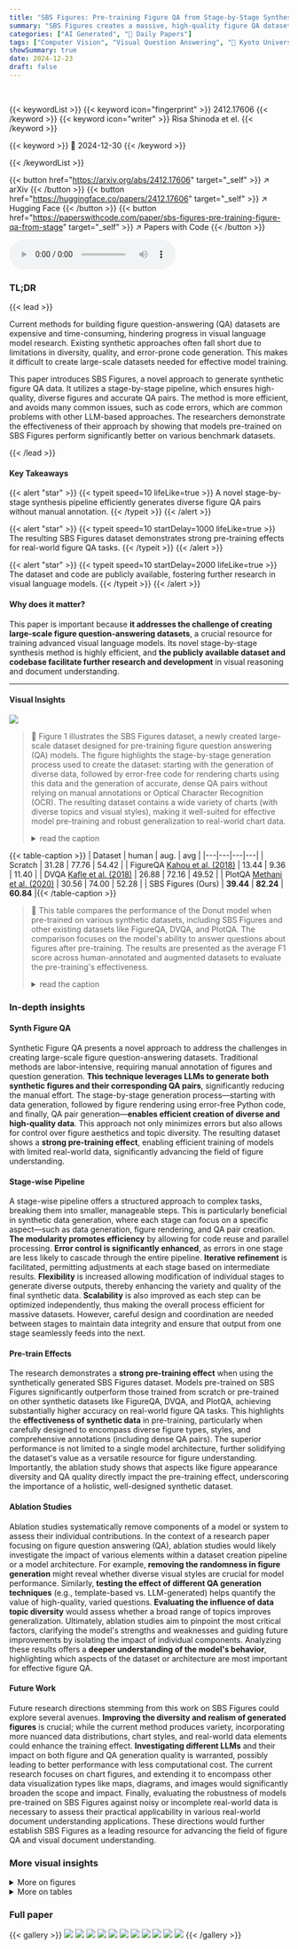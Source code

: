 ```yaml
---
title: "SBS Figures: Pre-training Figure QA from Stage-by-Stage Synthesized Images"
summary: "SBS Figures creates a massive, high-quality figure QA dataset via a novel stage-by-stage synthesis pipeline, enabling efficient pre-training of visual language models."
categories: ["AI Generated", "🤗 Daily Papers"]
tags: ["Computer Vision", "Visual Question Answering", "🏢 Kyoto University",]
showSummary: true
date: 2024-12-23
draft: false
---
```


<br>

{{< keywordList >}}
{{< keyword icon="fingerprint" >}} 2412.17606 {{< /keyword >}}
{{< keyword icon="writer" >}} Risa Shinoda et el. {{< /keyword >}}
 
{{< keyword >}} 🤗 2024-12-30 {{< /keyword >}}
 
{{< /keywordList >}}

{{< button href="https://arxiv.org/abs/2412.17606" target="_self" >}}
↗ arXiv
{{< /button >}}
{{< button href="https://huggingface.co/papers/2412.17606" target="_self" >}}
↗ Hugging Face
{{< /button >}}
{{< button href="https://paperswithcode.com/paper/sbs-figures-pre-training-figure-qa-from-stage" target="_self" >}}
↗ Papers with Code
{{< /button >}}



<audio controls>
    <source src="https://ai-paper-reviewer.com/2412.17606/podcast.wav" type="audio/wav">
    Your browser does not support the audio element.
</audio>


### TL;DR


{{< lead >}}

Current methods for building figure question-answering (QA) datasets are expensive and time-consuming, hindering progress in visual language model research.  Existing synthetic approaches often fall short due to limitations in diversity, quality, and error-prone code generation.  This makes it difficult to create large-scale datasets needed for effective model training.

This paper introduces SBS Figures, a novel approach to generate synthetic figure QA data.  It utilizes a stage-by-stage pipeline, which ensures high-quality, diverse figures and accurate QA pairs.  The method is more efficient, and avoids many common issues, such as code errors, which are common problems with other LLM-based approaches.  The researchers demonstrate the effectiveness of their approach by showing that models pre-trained on SBS Figures perform significantly better on various benchmark datasets.

{{< /lead >}}


#### Key Takeaways

{{< alert "star" >}}
{{< typeit speed=10 lifeLike=true >}} A novel stage-by-stage synthesis pipeline efficiently generates diverse figure QA pairs without manual annotation. {{< /typeit >}}
{{< /alert >}}

{{< alert "star" >}}
{{< typeit speed=10 startDelay=1000 lifeLike=true >}} The resulting SBS Figures dataset demonstrates strong pre-training effects for real-world figure QA tasks. {{< /typeit >}}
{{< /alert >}}

{{< alert "star" >}}
{{< typeit speed=10 startDelay=2000 lifeLike=true >}} The dataset and code are publicly available, fostering further research in visual language models. {{< /typeit >}}
{{< /alert >}}

#### Why does it matter?
This paper is important because **it addresses the challenge of creating large-scale figure question-answering datasets**, a crucial resource for training advanced visual language models.  Its novel stage-by-stage synthesis method is highly efficient, and **the publicly available dataset and codebase facilitate further research and development** in visual reasoning and document understanding.

------
#### Visual Insights



![](https://arxiv.org/html/2412.17606/x1.png)

> 🔼 Figure 1 illustrates the SBS Figures dataset, a newly created large-scale dataset designed for pre-training figure question answering (QA) models.  The figure highlights the stage-by-stage generation process used to create the dataset: starting with the generation of diverse data, followed by error-free code for rendering charts using this data and the generation of accurate, dense QA pairs without relying on manual annotations or Optical Character Recognition (OCR). The resulting dataset contains a wide variety of charts (with diverse topics and visual styles), making it well-suited for effective model pre-training and robust generalization to real-world chart data.
> <details>
> <summary>read the caption</summary>
> Figure 1: SBS Figures (Stage-by-Stage Synthetic Figures). We create SBS Figures, a dataset for pre-training figure QA. Our stage-by-stage synthetic dataset creation enables a strong pre-training effect for real-world chart data.
> </details>





{{< table-caption >}}
| Dataset | human | aug. | avg |
|---|---|---|---| 
| Scratch | 31.28 | 77.76 | 54.42 |
| FigureQA [Kahou et al. (2018)](https://arxiv.org/html/2412.17606/bib.bib8) | 13.44 | 9.36 | 11.40 |
| DVQA [Kafle et al. (2018)](https://arxiv.org/html/2412.17606/bib.bib7) | 26.88 | 72.16 | 49.52 |
| PlotQA [Methani et al. (2020)](https://arxiv.org/html/2412.17606/bib.bib18) | 30.56 | 74.00 | 52.28 |
| SBS Figures (Ours) | **39.44** | **82.24** | **60.84** |{{< /table-caption >}}

> 🔼 This table compares the performance of the Donut model when pre-trained on various synthetic datasets, including SBS Figures and other existing datasets like FigureQA, DVQA, and PlotQA.  The comparison focuses on the model's ability to answer questions about figures after pre-training.  The results are presented as the average F1 score across human-annotated and augmented datasets to evaluate the pre-training's effectiveness.
> <details>
> <summary>read the caption</summary>
> Table 1:  Comparison of the pre-training effect of SBS Figures with other synthetic datasets. All datasets were trained using the Donut model.
> </details>





### In-depth insights


#### Synth Figure QA
Synthetic Figure QA presents a novel approach to address the challenges in creating large-scale figure question-answering datasets.  Traditional methods are labor-intensive, requiring manual annotation of figures and question generation.  **This technique leverages LLMs to generate both synthetic figures and their corresponding QA pairs**, significantly reducing the manual effort.  The stage-by-stage generation process—starting with data generation, followed by figure rendering using error-free Python code, and finally, QA pair generation—**enables efficient creation of diverse and high-quality data**. This approach not only minimizes errors but also allows for control over figure aesthetics and topic diversity.  The resulting dataset shows a **strong pre-training effect**, enabling efficient training of models with limited real-world data, significantly advancing the field of figure understanding.

#### Stage-wise Pipeline
A stage-wise pipeline offers a structured approach to complex tasks, breaking them into smaller, manageable steps.  This is particularly beneficial in synthetic data generation, where each stage can focus on a specific aspect—such as data generation, figure rendering, and QA pair creation.  **The modularity promotes efficiency** by allowing for code reuse and parallel processing.  **Error control is significantly enhanced**, as errors in one stage are less likely to cascade through the entire pipeline.  **Iterative refinement** is facilitated, permitting adjustments at each stage based on intermediate results.  **Flexibility** is increased allowing modification of individual stages to generate diverse outputs, thereby enhancing the variety and quality of the final synthetic data.  **Scalability** is also improved as each step can be optimized independently, thus making the overall process efficient for massive datasets.  However, careful design and coordination are needed between stages to maintain data integrity and ensure that output from one stage seamlessly feeds into the next.

#### Pre-train Effects
The research demonstrates a **strong pre-training effect** when using the synthetically generated SBS Figures dataset.  Models pre-trained on SBS Figures significantly outperform those trained from scratch or pre-trained on other synthetic datasets like FigureQA, DVQA, and PlotQA, achieving substantially higher accuracy on real-world figure QA tasks. This highlights the **effectiveness of synthetic data** in pre-training, particularly when carefully designed to encompass diverse figure types, styles, and comprehensive annotations (including dense QA pairs).  The superior performance is not limited to a single model architecture, further solidifying the dataset's value as a versatile resource for figure understanding.  Importantly, the ablation study shows that aspects like figure appearance diversity and QA quality directly impact the pre-training effect, underscoring the importance of a holistic, well-designed synthetic dataset.

#### Ablation Studies
Ablation studies systematically remove components of a model or system to assess their individual contributions.  In the context of a research paper focusing on figure question answering (QA), ablation studies would likely investigate the impact of various elements within a dataset creation pipeline or a model architecture. For example, **removing the randomness in figure generation** might reveal whether diverse visual styles are crucial for model performance.  Similarly, **testing the effect of different QA generation techniques** (e.g., template-based vs. LLM-generated) helps quantify the value of high-quality, varied questions.  **Evaluating the influence of data topic diversity** would assess whether a broad range of topics improves generalization. Ultimately, ablation studies aim to pinpoint the most critical factors, clarifying the model's strengths and weaknesses and guiding future improvements by isolating the impact of individual components.  Analyzing these results offers a **deeper understanding of the model's behavior**, highlighting which aspects of the dataset or architecture are most important for effective figure QA.

#### Future Work
Future research directions stemming from this work on SBS Figures could explore several avenues. **Improving the diversity and realism of generated figures** is crucial; while the current method produces variety, incorporating more nuanced data distributions, chart styles, and real-world data elements could enhance the training effect.  **Investigating different LLMs** and their impact on both figure and QA generation quality is warranted, possibly leading to better performance with less computational cost. The current research focuses on chart figures, and extending it to encompass other data visualization types like maps, diagrams, and images would significantly broaden the scope and impact.  Finally, evaluating the robustness of models pre-trained on SBS Figures against noisy or incomplete real-world data is necessary to assess their practical applicability in various real-world document understanding applications.  These directions would further establish SBS Figures as a leading resource for advancing the field of figure QA and visual document understanding.


### More visual insights

<details>
<summary>More on figures
</summary>


![](https://arxiv.org/html/2412.17606/x2.png)

> 🔼 This figure illustrates the three-stage pipeline used to generate the SBS Figures dataset.  The first stage involves generating visualization data (chart type, data topic, numerical data, text, and colors) and representing it in JSON format. The second stage uses pre-defined, error-free Python scripts to create chart images based on the JSON data. The final stage generates accurate and comprehensive question-answer (QA) pairs directly from the JSON data without requiring optical character recognition (OCR). This fully synthetic approach ensures high quality, diverse data, and eliminates the need for manual annotation.
> <details>
> <summary>read the caption</summary>
> Figure 2: Generation pipeline of SBS Figures. SBS Figures was created using a fully synthetic method. First, we generate the visualization data, represented in JSON format, containing complete numbers, text, and colors. Next, we produce figure images from this data using pre-defined, error-free Python scripts. Finally, we generate dense and accurate QA pairs from visualization data without the need for OCR.
> </details>



![](https://arxiv.org/html/2412.17606/x3.png)

> 🔼 This figure illustrates the three prompt templates used in the SBS Figures generation pipeline.  The pipeline is fully automated, creating data, images, and question-answer pairs without human intervention.  The templates are designed to elicit specific outputs from a large language model (LLM). The first template generates diverse data topics suitable for visualization. The second template, using few-shot learning (providing examples of the desired JSON format), generates formatted JSON data representing the visualization data (numerical values, labels, etc.). The third template, also using few-shot learning, creates relevant question-answer pairs based on the generated JSON data. The pipeline's efficiency is enhanced by code that dynamically adjusts prompts and context, optimizing the LLM's responses.
> <details>
> <summary>read the caption</summary>
> Figure 3: Prompt templates used in the generation pipeline of SBS Figures. We adopt few-shot prompting to ensure consistent formatting for both JSON data and QA generation. To improve efficiency, our pipeline includes code that repeatedly adjusts the context and prompts during the generation process.
> </details>



![](https://arxiv.org/html/2412.17606/x4.png)

> 🔼 Figure 4 showcases examples from the SBS Figures dataset, highlighting the diversity of visualizations and the complexity of the associated question-answer pairs.  Each data point within a figure can have approximately 2,000 variations in visual elements (fonts, colors, markers, etc.). The questions demand sophisticated reasoning skills to accurately answer based on the visualized data.
> <details>
> <summary>read the caption</summary>
> Figure 4: Example of SBS Figures QA pairs. The figures show diverse visual variations, with each data content containing around 2,000 combinations of visual components. Additionally, our pipeline generates dense and precise QA pairs, requiring complex reasoning skills to address the questions.
> </details>



![](https://arxiv.org/html/2412.17606/x5.png)

> 🔼 This figure shows the distribution of themes across different chart types in the SBS Figures dataset.  Ten questions were randomly selected for each chart type, and the topics of those questions were manually analyzed and categorized to illustrate the range of subjects covered by the dataset. The visualization is a donut chart, where each segment represents a category of themes (e.g., Business, Healthcare, etc.), and the size of each segment corresponds to the proportion of questions belonging to that theme.
> <details>
> <summary>read the caption</summary>
> Figure 5: Theme distribution of SBS Figures. We randomly select 10 questions from each figure type and manually analyze the topic of the figure.
> </details>



![](https://arxiv.org/html/2412.17606/x6.png)

> 🔼 Figure 6 presents a qualitative comparison of the performance of a Donut model, both with and without pre-training on the SBS Figures dataset.  The figure showcases examples of complex reasoning questions posed to the model, highlighting the model's ability to answer these questions correctly (green) or incorrectly (red). This visual comparison emphasizes the improvement in performance achieved through pre-training on the SBS Figures dataset.
> <details>
> <summary>read the caption</summary>
> Figure 6: Qualitative Comparison. Our pre-trained Donut model on SBS Figures demonstrates its ability to answer complex reasoning questions. Incorrect answers are highlighted in red, while correct answers are highlighted in green.
> </details>



![](https://arxiv.org/html/2412.17606/x7.png)

> 🔼 This figure displays a pie chart visualizing the distribution of question types within the SBS Figures dataset.  100 question-answer pairs were randomly sampled from the dataset and manually categorized into various question types to illustrate the range and diversity of question styles covered in the dataset. The different question types represent various levels of complexity and reasoning required to correctly answer the questions.
> <details>
> <summary>read the caption</summary>
> Figure 7: QA distribution of SBS Figures. We randomly selected 100 QAs and manually analyzed their QA types.
> </details>



![](https://arxiv.org/html/2412.17606/x8.png)

> 🔼 This figure showcases various examples of images and their corresponding question-answer pairs from the SBS Figures dataset.  Each example represents a different chart type (e.g., diverging bar chart, vertical bar chart, pie chart, etc.)  The images display diverse data visualizations, and the accompanying question-answer pairs demonstrate the complexity and range of reasoning required to accurately interpret the chart data. The questions require more than simple data retrieval, often involving multiple steps of reasoning or comparing different data points across the chart. This figure highlights the diversity and complexity of the data within the SBS Figures dataset.
> <details>
> <summary>read the caption</summary>
> Figure 8: Examples of SBS Figures figure images and QA pairs.
> </details>



</details>




<details>
<summary>More on tables
</summary>


{{< table-caption >}}
| Model | human | aug. | avg |
|---|---|---|---| 
| VisionTaPas (Masry et al., 2022) | 29.60 | 61.44 | 45.52 |
| T5 (Raffel et al., 2020) | 25.12 | 56.96 | 41.04 |
| VL-T5 (Cho et al., 2021) | 26.24 | 56.88 | 41.56 |
| Donut (Kim et al., 2022) | 31.28 | 77.76 | 54.42 |
| Donut+SBS Figures (Ours) | **39.20** | **81.20** | **60.84** |
| Pix2Struct (Lee et al., 2023) | 35.92 | 85.92 | 60.92 |
| Pix2Struct+SBS Figures (Ours) | **41.84** | **87.20** | **64.52** |{{< /table-caption >}}
> 🔼 This table compares the performance of different models on figure question answering tasks.  Specifically, it shows how the performance of two models (Donut and Pix2Struct) changes when they are pre-trained on the SBS Figures dataset compared to their performance when not pre-trained or pre-trained on other datasets.  The results are presented for two different splits of the ChartQA dataset ('human' and 'augmented'), representing different difficulty levels of questions. The table highlights the impact of pre-training on SBS Figures on the overall accuracy of the models.
> <details>
> <summary>read the caption</summary>
> Table 2:  Comparison of the model pre-trained on our SBS Figures to other models.
> </details>

{{< table-caption >}}
| Table 3: (F1) Appearance | Randomize |  | ✓ | 
|---|---|---| 
| human | 33.44 | **35.92** | 
| aug. | 80.16 | **80.48** | 

| Table 4: (F2) Pre-training task |  | JSON | QA | 
|---|---|---| 
| human | 31.44 | **35.92** | 
| aug. | 79.12 | **80.48** | 

| Table 5: (F3) QA quality |  | Template | Gemma | GPT-3.5 | GPT-4o | 
|---|---|---|---|---|---| 
| human | 30.00 | 31.52 | **35.92** | 34.56 | 
| aug. | 77.92 | 79.04 | 80.48 | **81.84** |{{< /table-caption >}}
> 🔼 This table presents the results of an experiment evaluating the impact of pre-training with the SBS Figures dataset on the performance of the Donut model on two figure question answering (QA) datasets: PlotQA and FigureQA.  The experiment involved pre-training the Donut model on SBS Figures and then fine-tuning it on PlotQA and FigureQA.  The table shows the performance (likely accuracy scores) achieved by the model after pre-training with SBS Figures, compared to the performance of a model trained from scratch (without pre-training).  This allows for assessing the effectiveness of the SBS Figures dataset as a pre-training resource for improving the model's ability to answer questions about figures.
> <details>
> <summary>read the caption</summary>
> Table 8:  Evaluation of the pre-training effect of SBS Figures on the PlotQA and FigureQA tasks. All pre-training and fine-tuning were conducted using the Donut model.
> </details>

{{< table-caption >}}
| Randomize |  | ✓ |
|---|---|---|
| human | 33.44 | **35.92** |
| aug. | 80.16 | **80.48** |{{< /table-caption >}}
> 🔼 This table presents the results of an experiment evaluating the impact of pre-training with SBS Figures on the UniChart model's performance in ChartQA reasoning tasks.  The UniChart model was trained in two ways: (1) from scratch (without pre-training), and (2) with pre-training using SBS Figures. The experiment was conducted with varying amounts of data from the SBS Figures dataset (10k, 30k, and 50k QA pairs) to assess the influence of the pre-training data volume on the model's performance.  The model's performance was measured on both the human-annotated and augmented splits of the ChartQA dataset, providing a comprehensive evaluation of the pre-training effect across different data sizes and annotation types.
> <details>
> <summary>read the caption</summary>
> Table 9:  Evaluation of the pretraining effect of our SBS Figures for the UniChart reasoning training based on steps. We evaluate on ChartQA dataset (human∣∣\mid∣aug.).
> </details>

{{< table-caption >}}
|   | JSON | QA |
|---|---|---|
| human | 31.44 | **35.92** |
| aug. | 79.12 | **80.48** |{{< /table-caption >}}
> 🔼 This table compares the effectiveness of pre-training on the SBS Figures dataset against other synthetic datasets for figure question answering (QA).  It shows the performance results achieved by fine-tuning a Donut model after pre-training on each dataset, using the average F1 score across human and augmented QA splits from the ChartQA dataset. The table highlights the relative improvement in performance provided by pre-training with SBS Figures compared to using other synthetic datasets.
> <details>
> <summary>read the caption</summary>
> Table 10:  Comparison of the pre-training effect of SBS Figures with other synthetic datasets. All datasets were trained using the Donut model.
> </details>

</details>




### Full paper

{{< gallery >}}
<img src="https://ai-paper-reviewer.com/2412.17606/1.png" class="grid-w50 md:grid-w33 xl:grid-w25" />
<img src="https://ai-paper-reviewer.com/2412.17606/2.png" class="grid-w50 md:grid-w33 xl:grid-w25" />
<img src="https://ai-paper-reviewer.com/2412.17606/3.png" class="grid-w50 md:grid-w33 xl:grid-w25" />
<img src="https://ai-paper-reviewer.com/2412.17606/4.png" class="grid-w50 md:grid-w33 xl:grid-w25" />
<img src="https://ai-paper-reviewer.com/2412.17606/5.png" class="grid-w50 md:grid-w33 xl:grid-w25" />
<img src="https://ai-paper-reviewer.com/2412.17606/6.png" class="grid-w50 md:grid-w33 xl:grid-w25" />
<img src="https://ai-paper-reviewer.com/2412.17606/7.png" class="grid-w50 md:grid-w33 xl:grid-w25" />
<img src="https://ai-paper-reviewer.com/2412.17606/8.png" class="grid-w50 md:grid-w33 xl:grid-w25" />
<img src="https://ai-paper-reviewer.com/2412.17606/9.png" class="grid-w50 md:grid-w33 xl:grid-w25" />
<img src="https://ai-paper-reviewer.com/2412.17606/10.png" class="grid-w50 md:grid-w33 xl:grid-w25" />
<img src="https://ai-paper-reviewer.com/2412.17606/11.png" class="grid-w50 md:grid-w33 xl:grid-w25" />
{{< /gallery >}}